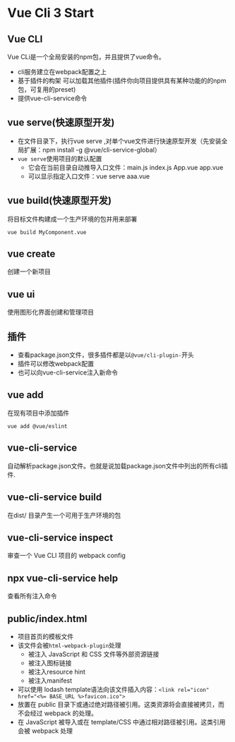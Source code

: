 # Vue Cli 3 Start


## Vue CLI
Vue CLi是一个全局安装的npm包，并且提供了vue命令。


- cli服务建立在webpack配置之上
- 基于插件的构架 可以加载其他插件(插件你向项目提供具有某种功能的的npm包，可复用的preset)
- 提供vue-cli-service命令

## vue serve(快速原型开发)
- 在文件目录下，执行vue serve ,对单个vue文件进行快速原型开发（先安装全局扩展：npm install -g @vue/cli-service-global）
- `vue serve`使用项目的默认配置
  - 它会在当前目录自动推导入口文件：main.js index.js App.vue app.vue
  - 可以显示指定入口文件：vue serve aaa.vue

## vue build(快速原型开发)
将目标文件构建成一个生产环境的包并用来部署
```
vue build MyComponent.vue
```



## vue create
创建一个新项目
## vue ui
使用图形化界面创建和管理项目



## 插件
- 查看package.json文件，很多插件都是以`@vue/cli-plugin-`开头
- 插件可以修改webpack配置
- 也可以向vue-cli-service注入新命令

## vue add

在现有项目中添加插件
```
vue add @vue/eslint
```
## vue-cli-service
自动解析package.json文件。也就是说加载package.json文件中列出的所有cli插件.

## vue-cli-service build
在dist/ 目录产生一个可用于生产环境的包

## vue-cli-service inspect
审查一个 Vue CLI 项目的 webpack config

## npx vue-cli-service help
查看所有注入命令

## public/index.html
- 项目首页的模板文件
- 该文件会被`html-webpack-plugin`处理
  - 被注入 JavaScript 和 CSS 文件等外部资源链接
  - 被注入图标链接
  - 被注入resource hint
  - 被注入manifest
- 可以使用 lodash template语法向该文件插入内容：`<link rel="icon" href="<%= BASE_URL %>favicon.ico">`
- 放置在 public 目录下或通过绝对路径被引用。这类资源将会直接被拷贝，而不会经过 webpack 的处理。
- 在 JavaScript 被导入或在 template/CSS 中通过相对路径被引用。这类引用会被 webpack 处理
